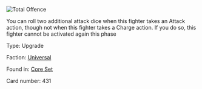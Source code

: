 
![Total Offence](https://warhammerunderworlds.com/wp-content/uploads/sites/6/2017/12/431_ENG-Total-Offence.png)

You can roll two additional attack dice when this fighter takes an Attack action, though not when this fighter takes a Charge action. If you do so, this fighter cannot be activated again this phase

Type: Upgrade

Faction: [Universal](/factions/universal.md)

Found in: [Core Set](/locations/core-set.md)

Card number: 431
